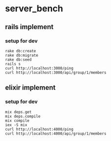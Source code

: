# server_bench

## rails implement

### setup for dev
```
rake db:create
rake db:migrate
rake db:seed
rails s
curl http://localhost:3000/ping
curl http://localhost:3000/api/group/1/members
```

## elixir implement

### setup for dev
```
mix deps.get
mix deps.compile
mix compile
iex -S mix
curl http://localhost:4000/ping
curl http://localhost:4000/api/group/1/members
```
